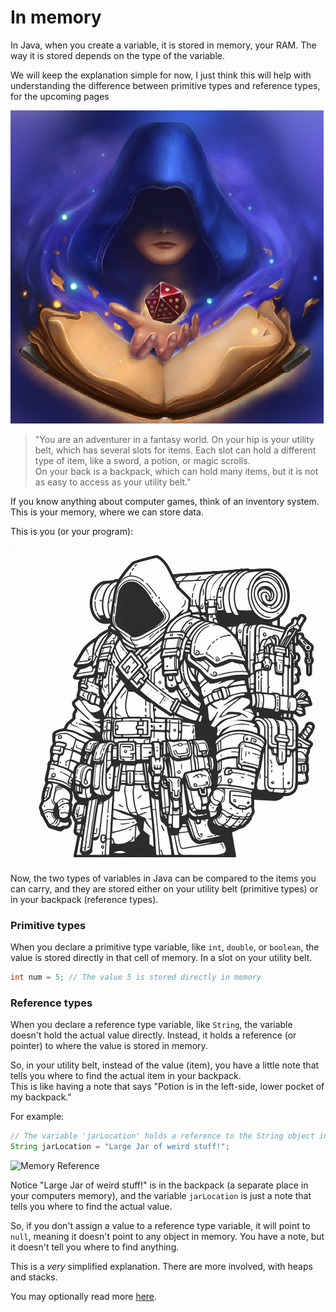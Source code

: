 # In memory

In Java, when you create a variable, it is stored in memory, your RAM. The way it is stored depends on the type of the variable.

We will keep the explanation simple for now, I just think this will help with understanding the difference between primitive types and reference types, for the upcoming pages

![DM](Resources/DungeonMaster.png)

> "You are an adventurer in a fantasy world. On your hip is your utility belt, which has several slots for items. Each slot can hold a different type of item, like a sword, a potion, or magic scrolls.\
On your back is a backpack, which can hold many items, but it is not as easy to access as your utility belt."

If you know anything about computer games, think of an inventory system. This is your memory, where we can store data.

This is you (or your program):

![Adventurer](Resources/Adventurer.png)

Now, the two types of variables in Java can be compared to the items you can carry, and they are stored either on your utility belt (primitive types) or in your backpack (reference types).

### Primitive types

When you declare a primitive type variable, like `int`, `double`, or `boolean`, the value is stored directly in that cell of memory. In a slot on your utility belt.

```java
int num = 5; // The value 5 is stored directly in memory
```

### Reference types

When you declare a reference type variable, like `String`, the variable doesn't hold the actual value directly. Instead, it holds a reference (or pointer) to where the value is stored in memory.

So, in your utility belt, instead of the value (item), you have a little note that tells you where to find the actual item in your backpack.\
This is like having a note that says "Potion is in the left-side, lower pocket of my backpack."


For example:

```java
// The variable 'jarLocation' holds a reference to the String object in memory
String jarLocation = "Large Jar of weird stuff!"; 
```

![Memory Reference](Resources/JarLocation.png)

Notice "Large Jar of weird stuff!" is in the backpack (a separate place in your computers memory), and the variable `jarLocation` is just a note that tells you where to find the actual value.

So, if you don't assign a value to a reference type variable, it will point to `null`, meaning it doesn't point to any object in memory. You have a note, but it doesn't tell you where to find anything.

This is a _very_ simplified explanation. There are more involved, with heaps and stacks.

You may optionally read more [here](https://www.baeldung.com/java-stack-heap).